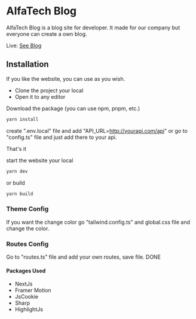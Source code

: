 # AlfaTech Blog

AlfaTech Blog is a blog site for developer. It made for our company but everyone can create a own blog.

Live: [See Blog](https://blog.uygarceylan.net/)

## Installation

If you like the website, you can use as you wish.
 - Clone the project your local
 - Open it to any editor

Download the package (you can use npm, pnpm, etc.)
```bash
yarn install
```
create ".env.local" file and add "API_URL=http://yourapi.com/api"
or go to "config.ts" file and just add there to your api.

That's it

start the website your local
```bash
yarn dev
```
or build
```bash
yarn build
```


### Theme Config

If you want the change color go "tailwind.config.ts" and global.css file and change the color.

### Routes Config

Go to "routes.ts" file and add your own routes, save file. DONE

#### Packages Used
 - NextJs
 - Framer Motion
 - JsCookie
 - Sharp
 - HighlightJs
